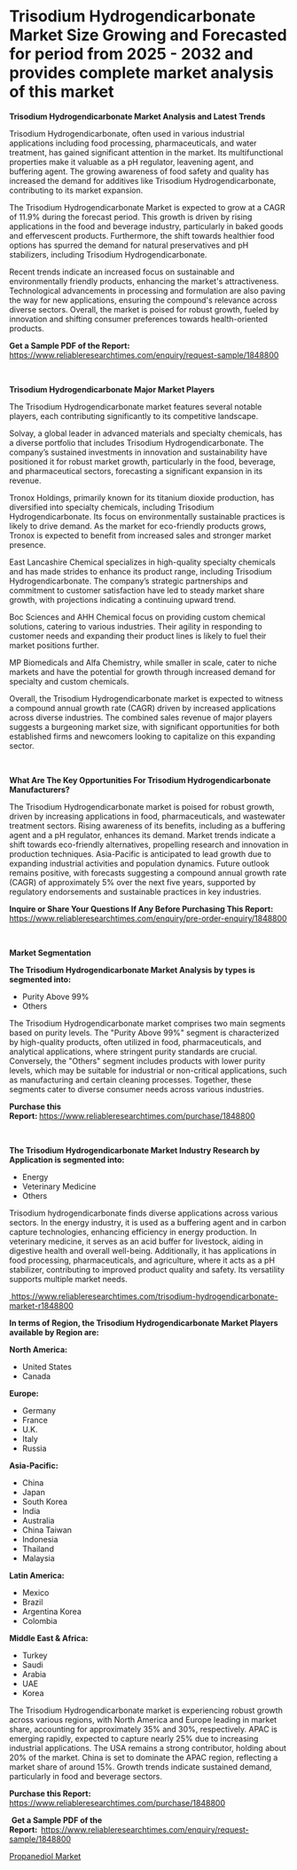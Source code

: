 <p><h1>Trisodium Hydrogendicarbonate Market Size Growing and Forecasted for period from 2025 - 2032 and provides complete market analysis of this market</h1></p><p><strong>Trisodium Hydrogendicarbonate Market Analysis and Latest Trends</strong></p>
<p><p>Trisodium Hydrogendicarbonate, often used in various industrial applications including food processing, pharmaceuticals, and water treatment, has gained significant attention in the market. Its multifunctional properties make it valuable as a pH regulator, leavening agent, and buffering agent. The growing awareness of food safety and quality has increased the demand for additives like Trisodium Hydrogendicarbonate, contributing to its market expansion.</p><p>The Trisodium Hydrogendicarbonate Market is expected to grow at a CAGR of 11.9% during the forecast period. This growth is driven by rising applications in the food and beverage industry, particularly in baked goods and effervescent products. Furthermore, the shift towards healthier food options has spurred the demand for natural preservatives and pH stabilizers, including Trisodium Hydrogendicarbonate.</p><p>Recent trends indicate an increased focus on sustainable and environmentally friendly products, enhancing the market's attractiveness. Technological advancements in processing and formulation are also paving the way for new applications, ensuring the compound's relevance across diverse sectors. Overall, the market is poised for robust growth, fueled by innovation and shifting consumer preferences towards health-oriented products.</p></p>
<p><strong>Get a Sample PDF of the Report:&nbsp;</strong> <a href="https://www.reliableresearchtimes.com/enquiry/request-sample/1848800?utm_campaign=3227&utm_medium=2&utm_source=Github&utm_content=ia&utm_term=02042025&utm_id=trisodium-hydrogendicarbonate">https://www.reliableresearchtimes.com/enquiry/request-sample/1848800</a></p>
<p>&nbsp;</p>
<p><strong>Trisodium Hydrogendicarbonate Major Market Players</strong></p>
<p><p>The Trisodium Hydrogendicarbonate market features several notable players, each contributing significantly to its competitive landscape. </p><p>Solvay, a global leader in advanced materials and specialty chemicals, has a diverse portfolio that includes Trisodium Hydrogendicarbonate. The company’s sustained investments in innovation and sustainability have positioned it for robust market growth, particularly in the food, beverage, and pharmaceutical sectors, forecasting a significant expansion in its revenue.</p><p>Tronox Holdings, primarily known for its titanium dioxide production, has diversified into specialty chemicals, including Trisodium Hydrogendicarbonate. Its focus on environmentally sustainable practices is likely to drive demand. As the market for eco-friendly products grows, Tronox is expected to benefit from increased sales and stronger market presence.</p><p>East Lancashire Chemical specializes in high-quality specialty chemicals and has made strides to enhance its product range, including Trisodium Hydrogendicarbonate. The company’s strategic partnerships and commitment to customer satisfaction have led to steady market share growth, with projections indicating a continuing upward trend.</p><p>Boc Sciences and AHH Chemical focus on providing custom chemical solutions, catering to various industries. Their agility in responding to customer needs and expanding their product lines is likely to fuel their market positions further.</p><p>MP Biomedicals and Alfa Chemistry, while smaller in scale, cater to niche markets and have the potential for growth through increased demand for specialty and custom chemicals.</p><p>Overall, the Trisodium Hydrogendicarbonate market is expected to witness a compound annual growth rate (CAGR) driven by increased applications across diverse industries. The combined sales revenue of major players suggests a burgeoning market size, with significant opportunities for both established firms and newcomers looking to capitalize on this expanding sector.</p></p>
<p>&nbsp;</p>
<p><strong>What Are The Key Opportunities For Trisodium Hydrogendicarbonate Manufacturers?</strong></p>
<p><p>The Trisodium Hydrogendicarbonate market is poised for robust growth, driven by increasing applications in food, pharmaceuticals, and wastewater treatment sectors. Rising awareness of its benefits, including as a buffering agent and a pH regulator, enhances its demand. Market trends indicate a shift towards eco-friendly alternatives, propelling research and innovation in production techniques. Asia-Pacific is anticipated to lead growth due to expanding industrial activities and population dynamics. Future outlook remains positive, with forecasts suggesting a compound annual growth rate (CAGR) of approximately 5% over the next five years, supported by regulatory endorsements and sustainable practices in key industries.</p></p>
<p><strong>Inquire or Share Your Questions If Any Before Purchasing This Report:</strong> <a href="https://www.reliableresearchtimes.com/enquiry/pre-order-enquiry/1848800?utm_campaign=3227&utm_medium=2&utm_source=Github&utm_content=ia&utm_term=02042025&utm_id=trisodium-hydrogendicarbonate">https://www.reliableresearchtimes.com/enquiry/pre-order-enquiry/1848800</a></p>
<p>&nbsp;</p>
<p><strong>Market Segmentation</strong></p>
<p><strong>The Trisodium Hydrogendicarbonate Market Analysis by types is segmented into:</strong></p>
<p><ul><li>Purity Above 99%</li><li>Others</li></ul></p>
<p><p>The Trisodium Hydrogendicarbonate market comprises two main segments based on purity levels. The "Purity Above 99%" segment is characterized by high-quality products, often utilized in food, pharmaceuticals, and analytical applications, where stringent purity standards are crucial. Conversely, the "Others" segment includes products with lower purity levels, which may be suitable for industrial or non-critical applications, such as manufacturing and certain cleaning processes. Together, these segments cater to diverse consumer needs across various industries.</p></p>
<p><strong>Purchase this Report:&nbsp;</strong><a href="https://www.reliableresearchtimes.com/purchase/1848800?utm_campaign=3227&utm_medium=2&utm_source=Github&utm_content=ia&utm_term=02042025&utm_id=trisodium-hydrogendicarbonate">https://www.reliableresearchtimes.com/purchase/1848800</a></p>
<p>&nbsp;</p>
<p><strong>The Trisodium Hydrogendicarbonate Market Industry Research by Application is segmented into:</strong></p>
<p><ul><li>Energy</li><li>Veterinary Medicine</li><li>Others</li></ul></p>
<p><p>Trisodium hydrogendicarbonate finds diverse applications across various sectors. In the energy industry, it is used as a buffering agent and in carbon capture technologies, enhancing efficiency in energy production. In veterinary medicine, it serves as an acid buffer for livestock, aiding in digestive health and overall well-being. Additionally, it has applications in food processing, pharmaceuticals, and agriculture, where it acts as a pH stabilizer, contributing to improved product quality and safety. Its versatility supports multiple market needs.</p></p>
<p><a href="https://www.reliableresearchtimes.com/trisodium-hydrogendicarbonate-market-r1848800?utm_campaign=3227&utm_medium=2&utm_source=Github&utm_content=ia&utm_term=02042025&utm_id=trisodium-hydrogendicarbonate">&nbsp;https://www.reliableresearchtimes.com/trisodium-hydrogendicarbonate-market-r1848800</a></p>
<p><strong>In terms of Region, the Trisodium Hydrogendicarbonate Market Players available by Region are:</strong></p>
<p>
    <p> <strong> North America: </strong>
        <ul>
            <li>United States</li>
            <li>Canada</li>
        </ul>
        </p> 
    <p> <strong> Europe: </strong>
        <ul>
            <li>Germany</li>
            <li>France</li>
            <li>U.K.</li>
            <li>Italy</li>
            <li>Russia</li>
        </ul>
        </p> 
    <p> <strong> Asia-Pacific: </strong>
        <ul>
            <li>China</li>
            <li>Japan</li>
            <li>South Korea</li>
            <li>India</li>
            <li>Australia</li>
            <li>China Taiwan</li>
            <li>Indonesia</li>
            <li>Thailand</li>
            <li>Malaysia</li>
        </ul>
        </p> 
    <p> <strong> Latin America: </strong>
        <ul>
            <li>Mexico</li>
            <li>Brazil</li>
            <li>Argentina Korea</li>
            <li>Colombia</li>
        </ul>
        </p> 
    <p> <strong> Middle East & Africa: </strong>
        <ul>
            <li>Turkey</li>
            <li>Saudi</li>
            <li>Arabia</li>
            <li>UAE</li>
            <li>Korea</li>
        </ul>
    </p>
    </p>
<p><p>The Trisodium Hydrogendicarbonate market is experiencing robust growth across various regions, with North America and Europe leading in market share, accounting for approximately 35% and 30%, respectively. APAC is emerging rapidly, expected to capture nearly 25% due to increasing industrial applications. The USA remains a strong contributor, holding about 20% of the market. China is set to dominate the APAC region, reflecting a market share of around 15%. Growth trends indicate sustained demand, particularly in food and beverage sectors.</p></p>
<p><strong>Purchase this Report: </strong><a href="https://www.reliableresearchtimes.com/purchase/1848800?utm_campaign=3227&utm_medium=2&utm_source=Github&utm_content=ia&utm_term=02042025&utm_id=trisodium-hydrogendicarbonate">https://www.reliableresearchtimes.com/purchase/1848800</a></p>
<p>&nbsp;<strong>Get a Sample PDF of the Report:&nbsp;&nbsp;</strong><a href="https://www.reliableresearchtimes.com/enquiry/request-sample/1848800?utm_campaign=3227&utm_medium=2&utm_source=Github&utm_content=ia&utm_term=02042025&utm_id=trisodium-hydrogendicarbonate">https://www.reliableresearchtimes.com/enquiry/request-sample/1848800</a></p>
<p><strong></strong></p>
<p><p><a href="https://github.com/alejnaouare/Market-Research-Report-List-1/blob/main/propanediol-market.md?utm_campaign=3227&utm_medium=2&utm_source=Github&utm_content=ia&utm_term=02042025&utm_id=trisodium-hydrogendicarbonate">Propanediol Market</a></p></p>